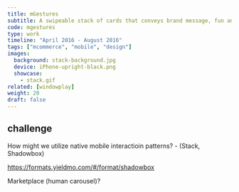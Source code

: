 ```yaml
---
title: mGestures
subtitle: A swipeable stack of cards that conveys brand message, fun and captivating to interact with.
code: mgestures
type: work
timeline: "April 2016 - August 2016"
tags: ["mcommerce", "mobile", "design"]
images:
  background: stack-background.jpg
  device: iPhone-upright-black.png
  showcase: 
    - stack.gif
related: [windowplay]
weight: 20
draft: false
---
```


## challenge

How might we utilize native mobile interactioin patterns? - (Stack, Shadowbox)

https://formats.yieldmo.com/#/format/shadowbox

Marketplace (human carousel)?